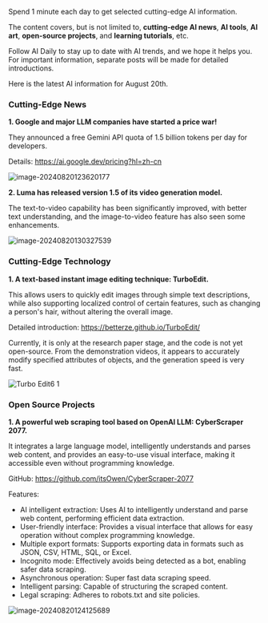 
Spend 1 minute each day to get selected cutting-edge AI information.

The content covers, but is not limited to, **cutting-edge AI news**, **AI tools**, **AI art**, **open-source projects**, and **learning tutorials**, etc.

Follow AI Daily to stay up to date with AI trends, and we hope it helps you. For important information, separate posts will be made for detailed introductions.

Here is the latest AI information for August 20th.

### Cutting-Edge News

**1. Google and major LLM companies have started a price war!**

They announced a free Gemini API quota of 1.5 billion tokens per day for developers.

Details: https://ai.google.dev/pricing?hl=zh-cn

![image-20240820123620177](https://cdn.jsdelivr.net/gh/freelander/oss@master/ai-daily/2024-08-20/image-20240820123620177.png)

**2. Luma has released version 1.5 of its video generation model.**

The text-to-video capability has been significantly improved, with better text understanding, and the image-to-video feature has also seen some enhancements.

![image-20240820130327539](https://cdn.jsdelivr.net/gh/freelander/oss@master/ai-daily/2024-08-20/image-20240820130327539.png)

### Cutting-Edge Technology

**1. A text-based instant image editing technique: TurboEdit.**

This allows users to quickly edit images through simple text descriptions, while also supporting localized control of certain features, such as changing a person's hair, without altering the overall image.

Detailed introduction: https://betterze.github.io/TurboEdit/

Currently, it is only at the research paper stage, and the code is not yet open-source. From the demonstration videos, it appears to accurately modify specified attributes of objects, and the generation speed is very fast.

![Turbo Edit6 1](https://cdn.jsdelivr.net/gh/freelander/oss@master/ai-daily/2024-08-20/Turbo%20Edit6%201.gif)

### Open Source Projects

**1. A powerful web scraping tool based on OpenAI LLM: CyberScraper 2077.**

It integrates a large language model, intelligently understands and parses web content, and provides an easy-to-use visual interface, making it accessible even without programming knowledge.

GitHub: https://github.com/itsOwen/CyberScraper-2077

Features:

- AI intelligent extraction: Uses AI to intelligently understand and parse web content, performing efficient data extraction.
- User-friendly interface: Provides a visual interface that allows for easy operation without complex programming knowledge.
- Multiple export formats: Supports exporting data in formats such as JSON, CSV, HTML, SQL, or Excel.
- Incognito mode: Effectively avoids being detected as a bot, enabling safer data scraping.
- Asynchronous operation: Super fast data scraping speed.
- Intelligent parsing: Capable of structuring the scraped content.
- Legal scraping: Adheres to robots.txt and site policies.

![image-20240820124125689](https://cdn.jsdelivr.net/gh/freelander/oss@master/ai-daily/2024-08-20/image-20240820124125689.png)
